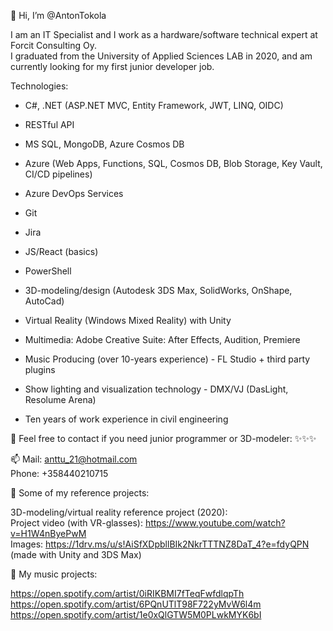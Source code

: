 👋 Hi, I’m @AntonTokola

I am an IT Specialist and I work as a hardware/software technical expert at Forcit Consulting Oy.  
I graduated from the University of Applied Sciences LAB in 2020, and am currently looking for my first  junior developer job.

Technologies:

- C#, .NET (ASP.NET MVC, Entity Framework, JWT, LINQ, OIDC)
- RESTful API
- MS SQL, MongoDB, Azure Cosmos DB
- Azure (Web Apps, Functions, SQL, Cosmos DB, Blob Storage, Key Vault, CI/CD pipelines)
- Azure DevOps Services
- Git
- Jira
- JS/React (basics)
- PowerShell
- 3D-modeling/design (Autodesk 3DS Max, SolidWorks, OnShape, AutoCad)
- Virtual Reality (Windows Mixed Reality) with Unity  

- Multimedia: Adobe Creative Suite: After Effects, Audition, Premiere
- Music Producing (over 10-years experience) - FL Studio + third party plugins  
- Show lighting and visualization technology - DMX/VJ (DasLight, Resolume Arena)  
- Ten years of work experience in civil engineering  

💞️ Feel free to contact if you need junior programmer or 3D-modeler: ✨✨✨

📫 Mail: anttu_21@hotmail.com  
Phone: +358440210715


🌱 Some of my reference projects:

3D-modeling/virtual reality reference project (2020):  
Project video (with VR-glasses): https://www.youtube.com/watch?v=H1W4nByePwM  
Images: https://1drv.ms/u/s!AiSfXDpbllBIk2NkrTTTNZ8DaT_4?e=fdyQPN  
(made with Unity and 3DS Max)

👀 My music projects:

https://open.spotify.com/artist/0iRIKBMI7fTeqFwfdlqpTh  
https://open.spotify.com/artist/6PQnUTlT98F722yMvW6l4m  
https://open.spotify.com/artist/1e0xQlGTW5M0PLwkMYK6bI

